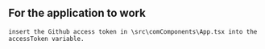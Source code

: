 ## For the application to work

```
insert the Github access token in \src\comComponents\App.tsx into the accessToken variable.
```
